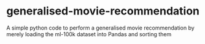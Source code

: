 # generalised-movie-recommendation
A simple python code to perform a generalised movie recommendation by merely loading the ml-100k dataset into Pandas and sorting them
